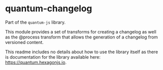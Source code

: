 # quantum-changelog

Part of the `quantum-js` library.

This module provides a set of transforms for creating a changelog as well as the @process transform that allows the generation of a changelog from versioned content.

This readme includes no details about how to use the library itself as there is documentation for the library available here: https://quantum.hexagonjs.io.